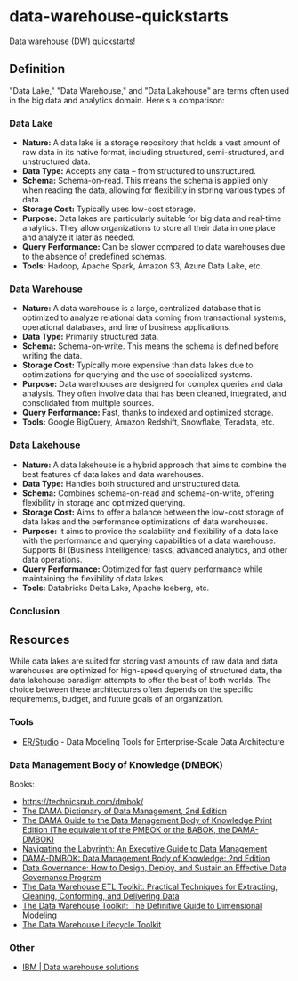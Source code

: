 # data-warehouse-quickstarts
Data warehouse (DW) quickstarts!

## Definition
"Data Lake," "Data Warehouse," and "Data Lakehouse" are terms often used in the big data and analytics domain. Here's a comparison:

### Data Lake

- **Nature:** A data lake is a storage repository that holds a vast amount of raw data in its native format, including structured, semi-structured, and unstructured data.
- **Data Type:** Accepts any data – from structured to unstructured.
- **Schema:** Schema-on-read. This means the schema is applied only when reading the data, allowing for flexibility in storing various types of data.
- **Storage Cost:** Typically uses low-cost storage.
- **Purpose:** Data lakes are particularly suitable for big data and real-time analytics. They allow organizations to store all their data in one place and analyze it later as needed.
- **Query Performance:** Can be slower compared to data warehouses due to the absence of predefined schemas.
- **Tools:** Hadoop, Apache Spark, Amazon S3, Azure Data Lake, etc.

### Data Warehouse

- **Nature:** A data warehouse is a large, centralized database that is optimized to analyze relational data coming from transactional systems, operational databases, and line of business applications.
- **Data Type:** Primarily structured data.
- **Schema:** Schema-on-write. This means the schema is defined before writing the data.
- **Storage Cost:** Typically more expensive than data lakes due to optimizations for querying and the use of specialized systems.
- **Purpose:** Data warehouses are designed for complex queries and data analysis. They often involve data that has been cleaned, integrated, and consolidated from multiple sources.
- **Query Performance:** Fast, thanks to indexed and optimized storage.
- **Tools:** Google BigQuery, Amazon Redshift, Snowflake, Teradata, etc.

### Data Lakehouse

- **Nature:** A data lakehouse is a hybrid approach that aims to combine the best features of data lakes and data warehouses.
- **Data Type:** Handles both structured and unstructured data.
- **Schema:** Combines schema-on-read and schema-on-write, offering flexibility in storage and optimized querying.
- **Storage Cost:** Aims to offer a balance between the low-cost storage of data lakes and the performance optimizations of data warehouses.
- **Purpose:** It aims to provide the scalability and flexibility of a data lake with the performance and querying capabilities of a data warehouse. Supports BI (Business Intelligence) tasks, advanced analytics, and other data operations.
- **Query Performance:** Optimized for fast query performance while maintaining the flexibility of data lakes.
- **Tools:** Databricks Delta Lake, Apache Iceberg, etc.

### Conclusion

## Resources

While data lakes are suited for storing vast amounts of raw data and data warehouses are optimized for high-speed querying of structured data, the data lakehouse paradigm attempts to offer the best of both worlds. The choice between these architectures often depends on the specific requirements, budget, and future goals of an organization.

### Tools
- [ER/Studio](https://www.idera.com/products/er-studio/enterprise-data-modeling/) - Data Modeling Tools for Enterprise-Scale Data Architecture

### Data Management Body of Knowledge (DMBOK)
Books: 
- https://technicspub.com/dmbok/
- [The DAMA Dictionary of Data Management, 2nd Edition](https://www.amazon.ca/DAMA-Dictionary-Data-Management-2nd/dp/1935504126/)
- [The DAMA Guide to the Data Management Body of Knowledge Print Edition (The equivalent of the PMBOK or the BABOK, the DAMA-DMBOK)](https://www.amazon.ca/gp/product/1935504029/)
- [Navigating the Labyrinth: An Executive Guide to Data Management](https://www.amazon.ca/gp/product/1634623754/)
- [DAMA-DMBOK: Data Management Body of Knowledge: 2nd Edition](https://www.amazon.ca/gp/product/1634622340/)
- [Data Governance: How to Design, Deploy, and Sustain an Effective Data Governance Program](https://www.amazon.ca/gp/product/012815831X/)
- [The Data Warehouse ETL Toolkit: Practical Techniques for Extracting, Cleaning, Conforming, and Delivering Data](https://www.amazon.ca/gp/product/0764567578/)
- [The Data Warehouse Toolkit: The Definitive Guide to Dimensional Modeling](https://www.amazon.ca/gp/product/1118530802/)
- [The Data Warehouse Lifecycle Toolkit](https://www.amazon.ca/gp/product/0470149779/)

### Other
- [IBM | Data warehouse solutions](https://www.ibm.com/data-warehouse)
